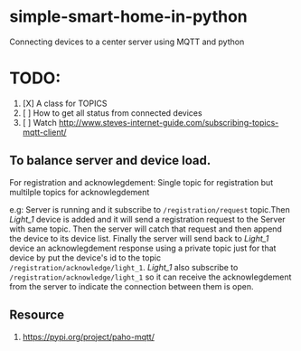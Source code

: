 # simple-smart-home-in-python
Connecting devices to a center server using MQTT and python

# TODO:
1. [X] A class for TOPICS
2. [ ] How to get all status from connected devices
3. [ ] Watch http://www.steves-internet-guide.com/subscribing-topics-mqtt-client/
## To balance server and device load.
For registration and acknowlegdement: 
Single topic for registration but multilple topics for acknowlegdement

e.g: Server is running and it subscribe to `/registration/request` topic.Then *Light_1* device is added and it will send a registration request to the Server with same topic.
Then the server will catch that request and then append the device to its device list. Finally the server will send back to *Light_1* device an acknowlegdement response using a private topic just for that device by put the device's id to the topic `/registration/acknowledge/light_1`. 
*Light_1* also subscribe to `/registration/acknowledge/light_1` so it can receive the acknowlegdement from the server to indicate the connection between them is open.

## Resource
1. https://pypi.org/project/paho-mqtt/